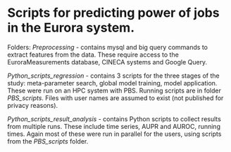 # Scripts for predicting power of jobs in the Eurora system.

Folders:
*Preprocessing* - contains mysql and big query commands to extract  features from the data. These require access to the EuroraMeasurements database, CINECA systems and Google Query.

*Python_scripts_regression* - contains 3 scripts for the three stages of the study: meta-parameter search, global model training, model application. These were run on an HPC system with PBS. Running scripts are in folder *PBS_scripts*. Files with user names are assumed to exist (not published for privacy reasons).


*Python_scripts_result_analysis* - contains Python scripts to collect results from multiple runs. These include time series, AUPR and AUROC, running times. Again most of these were run in parallel for the users, using scripts from the  *PBS_scripts* folder.

